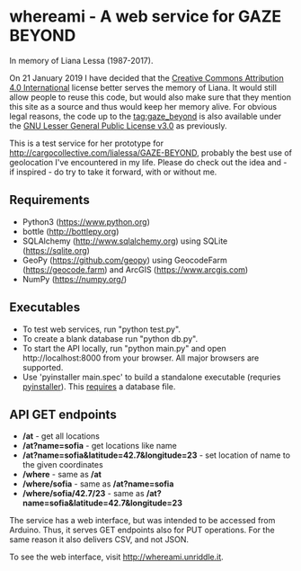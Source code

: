 # whereami - A web service for GAZE BEYOND

In memory of Liana Lessa (1987-2017).

On 21 January 2019 I have decided that the [Creative Commons Attribution 4.0 International](https://creativecommons.org/licenses/by/4.0/) license better serves the memory of Liana. It would still allow people to reuse this code, but would also make sure that they mention this site as a source and thus would keep her memory alive. For obvious legal reasons, the code up to the [tag:gaze_beyond](https://github.com/mapto/whereami/releases/tag/gaze_beyond) is also available under the [GNU Lesser General Public License v3.0](https://www.gnu.org/licenses/lgpl-3.0.en.html) as previously.

This is a test service for her prototype for http://cargocollective.com/lialessa/GAZE-BEYOND, probably the best use of geolocation I've encountered in my life. Please do check out the idea and - if inspired - do try to take it forward, with or without me.

## Requirements
- Python3 (https://www.python.org)
- bottle (http://bottlepy.org)
- SQLAlchemy (http://www.sqlalchemy.org) using SQLite (https://sqlite.org)
- GeoPy (https://github.com/geopy) using GeocodeFarm (https://geocode.farm) and ArcGIS (https://www.arcgis.com)
- NumPy (https://numpy.org/)

## Executables
- To test web services, run "python test.py".
- To create a blank database run "python db.py".
- To start the API locally, run "python main.py" and open http://localhost:8000 from your browser. All major browsers are supported.
- Use 'pyinstaller main.spec' to build a standalone executable (requries [pyinstaller](https://www.pyinstaller.org/)). This [requires](https://github.com/mapto/whereami/blob/master/main.spec) a database file.

## API GET endpoints
* **/at** - get all locations<br/>
* **/at?name=sofia** - get locations like name<br/>
* **/at?name=sofia&latitude=42.7&longitude=23** - set location of name to the given coordinates<br/>
* **/where** - same as **/at**<br/>
* **/where/sofia** - same as **/at?name=sofia**<br/>
* **/where/sofia/42.7/23** - same as **/at?name=sofia&latitude=42.7&longitude=23**<br/>

The service has a web interface, but was intended to be accessed from Arduino. Thus, it serves GET endpoints also for PUT operations. For the same reason it also delivers CSV, and not JSON.

To see the web interface, visit http://whereami.unriddle.it.
